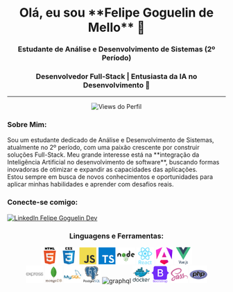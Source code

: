 <p align="center">
</p>

<p align="center">
  </p>

<h1 align="center">Olá, eu sou **Felipe Goguelin de Mello** 👋</h1>
<h3 align="center">Estudante de Análise e Desenvolvimento de Sistemas (2º Período)</h3>
<h3 align="center">Desenvolvedor Full-Stack | Entusiasta da IA no Desenvolvimento 🚀</h3>

---

<p align="center">
  <img src="https://komarev.com/ghpvc/?username=Felipe-Goguelin&color=blue" alt="Views do Perfil" />
</p>

<h3 align="left">Sobre Mim:</h3>
<p align="left">
  Sou um estudante dedicado de Análise e Desenvolvimento de Sistemas, atualmente no 2º período, com uma paixão crescente por construir soluções Full-Stack. Meu grande interesse está na **integração da Inteligência Artificial no desenvolvimento de software**, buscando formas inovadoras de otimizar e expandir as capacidades das aplicações.
  <br>
  Estou sempre em busca de novos conhecimentos e oportunidades para aplicar minhas habilidades e aprender com desafios reais.
</p>

<h3 align="left">Conecte-se comigo:</h3>
<p align="left">
  <a href="https://www.linkedin.com/in/felipe-goguelin-dev" target="_blank"><img align="center" src="https://img.shields.io/badge/-LinkedIn-0A66C2?style=for-the-badge&logo=linkedin&logoColor=white" alt="LinkedIn Felipe Goguelin Dev" height="30" /></a>
  </p>

<h3 align="center">Linguagens e Ferramentas:</h3>
<p align="center">
  <img src="https://raw.githubusercontent.com/devicons/devicon/master/icons/html5/html5-original-wordmark.svg" alt="html5" width="40" height="40"/>
  <img src="https://raw.githubusercontent.com/devicons/devicon/master/icons/css3/css3-original-wordmark.svg" alt="css3" width="40" height="40"/>
  <img src="https://raw.githubusercontent.com/devicons/devicon/master/icons/javascript/javascript-original.svg" alt="javascript" width="40" height="40"/>
  <img src="https://raw.githubusercontent.com/devicons/devicon/master/icons/typescript/typescript-original.svg" alt="typescript" width="40" height="40"/>
  <img src="https://raw.githubusercontent.com/devicons/devicon/master/icons/nodejs/nodejs-original-wordmark.svg" alt="nodejs" width="40" height="40"/>
  <img src="https://raw.githubusercontent.com/devicons/devicon/master/icons/react/react-original-wordmark.svg" alt="react" width="40" height="40"/>
  <img src="https://raw.githubusercontent.com/devicons/devicon/master/icons/angular/angular-original.svg" alt="angular" width="40" height="40"/>
  <img src="https://raw.githubusercontent.com/devicons/devicon/master/icons/vuejs/vuejs-original-wordmark.svg" alt="vuejs" width="40" height="40"/>
  <br> <img src="https://raw.githubusercontent.com/devicons/devicon/master/icons/express/express-original-wordmark.svg" alt="express" width="40" height="40"/>
  <img src="https://raw.githubusercontent.com/devicons/devicon/master/icons/mongodb/mongodb-original-wordmark.svg" alt="mongodb" width="40" height="40"/>
  <img src="https://raw.githubusercontent.com/devicons/devicon/master/icons/mysql/mysql-original-wordmark.svg" alt="mysql" width="40" height="40"/>
  <img src="https://raw.githubusercontent.com/devicons/devicon/master/icons/postgresql/postgresql-original-wordmark.svg" alt="postgresql" width="40" height="40"/>
  <img src="https://www.vectorlogo.zone/logos/graphql/graphql-icon.svg" alt="graphql" width="40" height="40"/>
  <img src="https://raw.githubusercontent.com/devicons/devicon/master/icons/docker/docker-original-wordmark.svg" alt="docker" width="40" height="40"/>
  <img src="https://raw.githubusercontent.com/devicons/devicon/master/icons/bootstrap/bootstrap-plain-wordmark.svg" alt="bootstrap" width="40" height="40"/>
  <img src="https://raw.githubusercontent.com/devicons/devicon/master/icons/sass/sass-original.svg" alt="sass" width="40" height="40"/>
  <img src="https://raw.githubusercontent.com/devicons/devicon/master/icons/php/php-original.svg" alt="php" width="40" height="40"/>
  </p>


